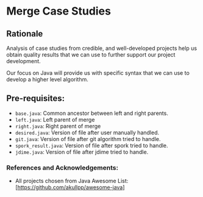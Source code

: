 # Merge Case Studies

## Rationale

Analysis of case studies from credible, and well-developed projects help us obtain quality results that we can use to further support our project development.

Our focus on Java will provide us with specific syntax that we can use to develop a higher level algorithm. 

## Pre-requisites:

*  `base.java`: Common ancestor between left and right parents.
*  `left.java`: Left parent of merge
* `right.java`: Right parent of merge
* `desired.java`: Version of file after user manually handled.
*  `git.java`: Version of file after git algorithm tried to handle.
* `spork_result.java`: Version of file after spork tried to handle.
* `jdime.java`: Version of file after jdime tried to handle.


### References and Acknowledgements:

* All projects chosen from Java Awesome List: [https://github.com/akullpp/awesome-java]
